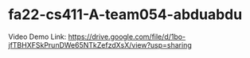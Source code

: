 # fa22-cs411-A-team054-abduabdu

Video Demo Link: https://drive.google.com/file/d/1bo-jfTBHXFSkPrunDWe65NTkZefzdXsX/view?usp=sharing
